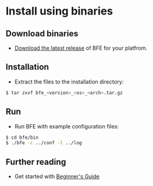 # Install using binaries

## Download binaries

- [Download the latest release](https://github.com/baidu/bfe/releases) of BFE for your platfrom.

## Installation

- Extract the files to the installation directory:

```bash
$ tar zxvf bfe_<version>_<os>_<arch>.tar.gz
```

## Run

- Run BFE with example configuration files:

```bash
$ cd bfe/bin
$ ./bfe -c ../conf -l ../log
```

## Further reading

- Get started with [Beginner's Guide](../example/guide.md)

